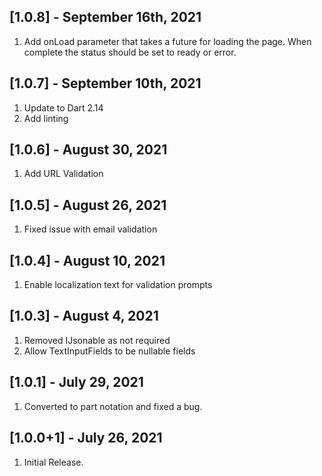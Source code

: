 ## [1.0.8] - September 16th, 2021

1. Add onLoad parameter that takes a future for loading the page. When complete the status should be set to ready or error.

## [1.0.7] - September 10th, 2021

1. Update to Dart 2.14
2. Add linting

## [1.0.6] - August 30, 2021

1. Add URL Validation

## [1.0.5] - August 26, 2021

1. Fixed issue with email validation

## [1.0.4] - August 10, 2021

1. Enable localization text for validation prompts

## [1.0.3] - August 4, 2021

1. Removed IJsonable as not required
2. Allow TextInputFields to be nullable fields

## [1.0.1] - July 29, 2021

1. Converted to part notation and fixed a bug.

## [1.0.0+1] - July 26, 2021

1. Initial Release.
